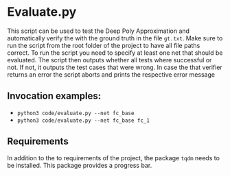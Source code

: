 # Evaluate.py
This script can be used to test the Deep Poly Approximation and automatically verify the with the ground truth in the file `gt.txt`. Make sure to run the script from the root folder of the project to have all file paths correct. To run the script you need to specify at least one net that should be evaluated.
The script then outputs whether all tests where successful or not. If not, it outputs the test cases that were wrong. In case the that verifier returns an error the script aborts and prints the respective error message

## Invocation examples:
- `python3 code/evaluate.py --net fc_base`
- `python3 code/evaluate.py --net fc_base fc_1`

## Requirements
In addition to the to requirements of the project, the package `tqdm` needs to be installed. This package provides a progress bar.

